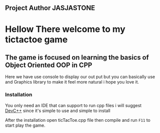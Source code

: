 ## Project Author JASJASTONE
[DevC++]:https://sourceforge.net/projects/orwelldevcpp/
# Hellow There welcome to my tictactoe game
## The game is focused on learning the basics of Object Oriented OOP in CPP
Here we have use console to display our out put but you can basically use
and Graphics library to make it feel more natural i hope you love it.

### Installation
You only need an IDE that can support to run cpp files i will suggest [DevC++][] since it's simple to use and simple to install

After the installation open ticTacToe.cpp file then compile and run ```F11``` to start play the game.